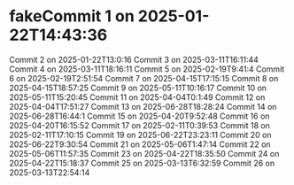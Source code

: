 # fakeCommit 1 on 2025-01-22T14:43:36
Commit 2 on 2025-01-22T13:0:16
Commit 3 on 2025-03-11T16:11:44
Commit 4 on 2025-03-11T18:16:11
Commit 5 on 2025-02-19T9:41:4
Commit 6 on 2025-02-19T2:51:54
Commit 7 on 2025-04-15T17:15:15
Commit 8 on 2025-04-15T18:57:25
Commit 9 on 2025-05-11T10:16:17
Commit 10 on 2025-05-11T15:20:45
Commit 11 on 2025-04-04T0:1:49
Commit 12 on 2025-04-04T17:51:27
Commit 13 on 2025-06-28T18:28:24
Commit 14 on 2025-06-28T16:44:1
Commit 15 on 2025-04-20T9:52:48
Commit 16 on 2025-04-20T16:15:52
Commit 17 on 2025-02-11T0:39:53
Commit 18 on 2025-02-11T17:10:15
Commit 19 on 2025-06-22T23:23:11
Commit 20 on 2025-06-22T9:30:54
Commit 21 on 2025-05-06T1:47:14
Commit 22 on 2025-05-06T11:57:35
Commit 23 on 2025-04-22T18:35:50
Commit 24 on 2025-04-22T15:18:37
Commit 25 on 2025-03-13T6:32:59
Commit 26 on 2025-03-13T22:54:14
